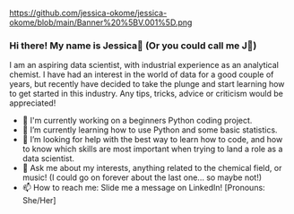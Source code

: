https://github.com/jessica-okome/jessica-okome/blob/main/Banner%20%5BV.001%5D.png
### Hi there! My name is Jessica👋 (Or you could call me J🤭) 
I am an aspiring data scientist, with industrial experience as an analytical chemist. 
I have had an interest in the world of data for a good couple of years, but recently have decided to take the plunge and start learning how to get started in this industry.
Any tips, tricks, advice or criticism would be appreciated!
- 🔭 I'm currently working on a beginners Python coding project.
- 🌱 I’m currently learning how to use Python and some basic statistics.
- 🤔 I’m looking for help with the best way to learn how to code, and how to know which skills are most important when trying to land a role as a data scientist.
- 💬 Ask me about my interests, anything related to the chemical field, or music! (I could go on forever about the last one... so maybe not!)
- 📫 How to reach me: Slide me a message on LinkedIn!
[Pronouns: She/Her]
